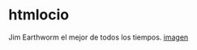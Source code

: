 # htmlocio
Jim Earthworm el mejor de todos los tiempos.
[imagen](https://github.com/mario-sanmartin/htmlocio/blob/main/0-dise%C3%B1o/jim.jpg)

